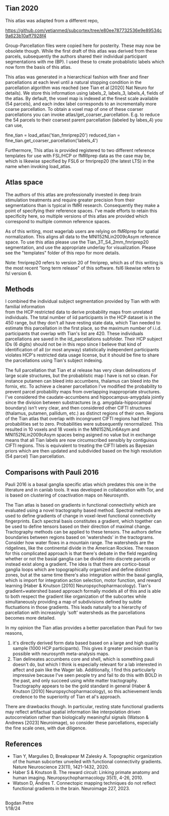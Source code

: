 ## Tian 2020

This atlas was adapted from a different repo,

https://github.com/yetianmed/subcortex/tree/e80ee787732536e9e89534c9a623b10aff7928f4

Group-Parcellation files were copied here for posterity. These may now be obsolete though.
While the first draft of this atlas was derived from these parcels, subsequently the
authors shared their individual participant segmentations with me (BP). I used these
to create probablistic labels which now form the basis of this atlas.

This atlas was generated in a hierarchical fashion with finer and finer parcellations
at each level until a natural stopping condition in the parcellation algorithm
was reached (see Tian et al \[2020\] Nat Neuro for details). We store this information
using labels_2, labels_3, labels_4, fields of the atlas. By default, the voxel map is 
indexed at the finest scale available (54 parcels), and each index label corresponds
to an incrementally more coarse parcellation. To obtain a voxel map of one of these 
coarser parcellations you can invoke atlas/get_coarser_parcellation. E.g. to reduce 
the 54 parcels to their coarsest parent parcellation (labeled by labes_4) you can use,

fine_tian = load_atlas('tian_fmriprep20')
reduced_tian = fine_tian.get_coarser_parcellation('labels_4')

Furthermore, This atlas is provided registered to two different reference templates 
for use with FSL/HCP or fMRIprep data as the case may be, which is likewise specified 
by FSL6 or fmriprep20 (the latest LTS) in the name when invoking load_atlas.

## Atlas space

The authors of this atlas are professionally invested in deep brain stimulation 
treatments and require greater precision from their segmentations than is typical
in fMRI research. Consequently they make a point of specifying their reference spaces.
I've made efforts to retain this specificity here, so multiple versions of this atlas
are provided which correspond to multiple common reference spaces.

As of this writing, most wagerlab users are relying on fMRIprep for spatial normalization.
This aligns all data to the MNI152NLin2009cAsym reference space. To use this atlas please
use the Tian_3T_S4_2mm_fmriprep20 segmentation, and use the appropriate underlay
for visualization. Please see the "templates" folder of this repo for more details.

Note: fmriprep20 refers to version 20 of fmriprep, which as of this writing is the 
most recent "long term release" of this software. fsl6 likewise refers to fsl version 6.

## Methods

I combined the individual subject segmentation provided by Tian with with familial information	
from the HCP restricted	data to	derive probability maps from unrelated individuals. The total 
number of iid participants in the HCP dataset is in the 450 range, but they don't all have 
resting state data, which Tian needed to estimate this parcellation in the first place, so the 
maximum number of i.i.d. participants that overlap with Tian's list are 420. These individuals
parcellations are saved in the iid_parcellations subfolder. Their HCP subject IDs (6 digits) 
should not be in this repo since I believe that kind of identification of all (or most anyway) 
statistically independent participants violates HCP's restricted data usage license, but it 
should be fine to share the parcellations using Tian's subject indexing.


The full parcellation that Tian et al release has very clean delineations of large scale
structures, but the probablistic map I have is not so clean. For instance putamen can
bleed into accumbens, thalamus can bleed into the fornix, etc. To achieve a cleaner parcellation 
I've modified the probability to prevent parcel probability maps from overlapping inappropriate 
structures. I've considered the caudate-accumbens and hippocampus-amygdala jointly since the
division between substractures (e.g. amygdala-hippocampal boundary) isn't very clear, and then
considered other CIFTI structures (thalamus, putamen, pallidum, etc.) as distinct regions of 
their own. Regions of the Tian atlas that overlap with incongruent CIFTI regions had their 
probabilities set to zero. Probabilities were subsequently renormalized. This resulted in 10
voxels and 18 voxels in the MNI152NLin6Asym and MNI152NLin2009cAsym spaces being asigned no 
value but in exchange means that all Tian labels are now circumscribed sensibly by contiguious
CIFTI regions. This is equivalent to treating the CIFTI labels as Bayesian priors which are
then updated and subdivided based on the high resolution (54 parcel) Tian parcellation.


## Comparisons with Pauli 2016

Pauli 2016 is a basal ganglia specific atlas which predates this one in the literature and in canlab tools. It 
was developed in collaboration with Tor, and is based on clustering of coactivation maps on Neurosynth. 

The Tian atlas is based on gradients in functional connectivity which are evaluated using a novel tractography based method.
Spectral methods are used to define gradients of change in voxel-level functional connectivity fingerprints. Each
spectral basis constitutes a gradient, which together can be used to define tensors based on their direction of
maximal change. Tractography methods can be applied to these tensors. The authors define boundaries between regions
based on 'watersheds' in the tractograms. Consider how water flows in a mountain range. The watersheds are the 
ridgelines, like the continental divide in the American Rockies. The reason for this complicated approach is that there's
debate in the field regarding whether or not the basial ganglia can be divided into discrete parcells or instead exist
along a gradient. The idea is that there are cortico-basal ganglia loops which are topographically organized and define
distinct zones, but at the same time there's also integration within the basal ganglia, which is import for integration
action selection, motor function, and reward learning (Haber & Knutson [2010] Neuropsychopharmacology). Tian's gradient+watershed
based approach formally models all of this and is able to both respect the gradient like organization of the subcortex
while simultaneously providing a map of subdivisions defined by subtle fluctuations in those gradients. This leads 
naturally to a hierarchy of parcellation with increasingly 'soft' watersheds as the parcellations becomes more detailed.

In my opinion the Tian atlas provides a better parcellation than Pauli for two reasons,
1) it's directly derived form data based based on a large and high quality sample (1000 HCP participants). This gives it 
greater precision than is possible with neurosynth meta-analysis maps.
2) Tian delineates accumbens core and shell, which is something pauli doesn't do, but which I think is especially relevant 
for a lab interested in affect and pain like the Wager lab. Additionally, I find this particularly impressive because I've 
seen people try and fail to do this with BOLD in the past, and only succeed using white matter tractography. Tractography 
appears to be the gold standard in general (Haber & Knutson [2010] Neuropsychopharmacology), so this achievement lends credence 
to the superiority of Tian et al's approach.

There are drawbacks though. In particular, resting state functional gradients may reflect artifactual spatial information
like interpolation driven autocorrelation rather than biologically meaningful signals (Watson & Andrews [2023] Neuroimage), so
consider these parcellations, especially the fine scale ones, with due diligence.

## References

* Tian Y, Margulies D, Breakspear M Zalesky A. Topographic organization of the human subcortex unveiled with functional
connectivity gradients. Nature Neuroscience 23(11), 1421-1432, 2020.
* Haber S & Knutson B. The reward circuit: Linking primate anatomy and human imaging. Neuropsychopharmacology 35(1), 4-26, 2010.
* Watson D, Andres T. Connectopic mapping techniques do not reflect functional gradients in the brain. Neuroimage 227, 2023.

## 

Bogdan Petre <br />
1/18/24

